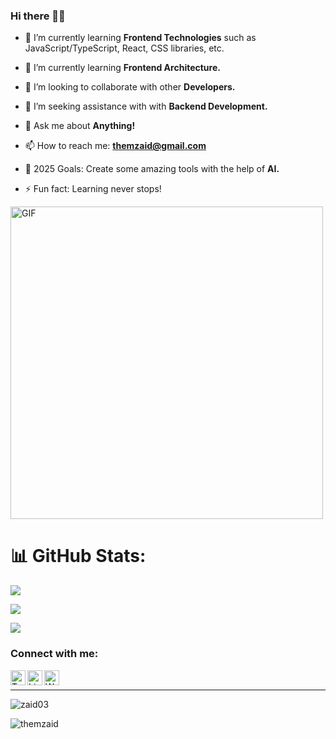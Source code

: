 ### Hi there 👋🏻

- 🔭 I’m currently learning **Frontend Technologies** such as JavaScript/TypeScript, React, CSS libraries, etc.
- 🌱 I’m currently learning **Frontend Architecture.**
- 👯 I’m looking to collaborate with other **Developers.**
- 🧐 I’m seeking assistance with with **Backend Development.**
- 💬 Ask me about **Anything!**
- 📫 How to reach me: **themzaid@gmail.com**

- 🥅 2025 Goals: Create some amazing tools with the help of **AI.**
- ⚡ Fun fact: Learning never stops!

<img alt="GIF" src="https://github.com/abhisheknaiidu/abhisheknaiidu/blob/master/code.gif?raw=true" width="500" />

<br>

# 📊 GitHub Stats:
![](https://github-readme-stats.vercel.app/api?username=themzaid&theme=dark&hide_border=false&include_all_commits=true&count_private=false)<br/>

![](https://nirzak-streak-stats.vercel.app/?user=themzaid&theme=dark&hide_border=false)<br/>

![](https://github-readme-stats.vercel.app/api/top-langs/?username=themzaid&theme=dark&hide_border=false&include_all_commits=true&count_private=false&layout=compact)

### Connect with me:

[<img align="left" alt="Twitter" width="24px" src="https://img.icons8.com/ios-filled/50/808080/twitterx--v1.png" />][twitter]
[<img align="left" alt="LinkedIn" width="24px" src="https://img.icons8.com/ios-filled/50/808080/linkedin.png" />][linkedin]
[<img align="left" alt="Website" width="24px" src="https://img.icons8.com/ios-filled/50/808080/internet.png" />][website]

[linkedin]: https://linkedin.com/in/themzaid
[website]: https://themzaid.com
[twitter]: https://twitter.com/themzaid

<br>

---

<p> <img src="https://komarev.com/ghpvc/?username=zaid03&label=Profile%20views&color=0e75b6&style=flat" alt="zaid03" /> </p>

<p><img align="left" src="https://github-readme-stats.vercel.app/api/top-langs?username=themzaid&show_icons=true&locale=en&layout=compact" alt="themzaid" /></p>
